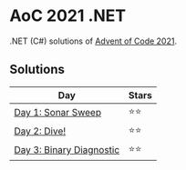# AoC 2021 .NET

.NET (C#) solutions of [Advent of Code 2021](https://adventofcode.com/2021).

## Solutions

|Day|Stars|
|---|---|
|[Day 1: Sonar Sweep](https://github.com/melanchall/aoc2021net/blob/main/Aoc2021Net/Days/Day1.cs)|:star::star:|
|[Day 2: Dive!](https://github.com/melanchall/aoc2021net/blob/main/Aoc2021Net/Days/Day2.cs)|:star::star:|
|[Day 3: Binary Diagnostic](https://github.com/melanchall/aoc2021net/blob/main/Aoc2021Net/Days/Day3.cs)|:star::star:|
